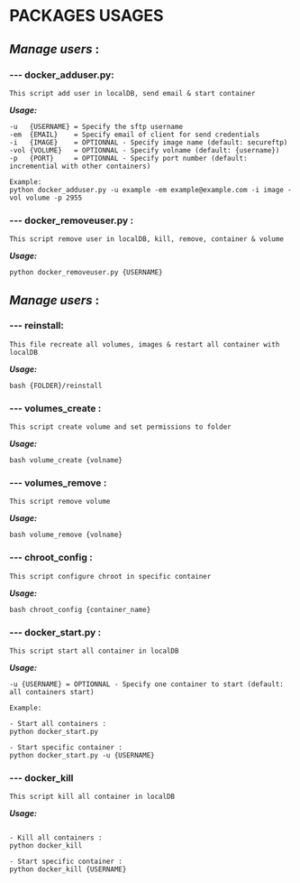 # PACKAGES USAGES

## ***Manage users*** :

### --- docker_adduser.py:
`This script add user in localDB, send email & start container`

___Usage:___
```
-u   {USERNAME} = Specify the sftp username
-em  {EMAIL}    = Specify email of client for send credentials
-i   {IMAGE}    = OPTIONNAL - Specify image name (default: secureftp)
-vol {VOLUME}   = OPTIONNAL - Specify volname (default: {username})
-p   {PORT}     = OPTIONNAL - Specify port number (default: incremential with other containers)

Example:
python docker_adduser.py -u example -em example@example.com -i image -vol volume -p 2955

```

### --- docker_removeuser.py :
`This script remove user in localDB, kill, remove, container & volume`

___Usage:___
```
python docker_removeuser.py {USERNAME}
```

## ***Manage users*** :

### --- reinstall:
`This file recreate all volumes, images & restart all container with localDB`

___Usage:___
```
bash {FOLDER}/reinstall
```

### --- volumes_create :
`This script create volume and set permissions to folder`

___Usage:___
```
bash volume_create {volname}
```

### --- volumes_remove :
`This script remove volume`

___Usage:___
```
bash volume_remove {volname}
```

### --- chroot_config :
`This script configure chroot in specific container`

___Usage:___
```
bash chroot_config {container_name}
```

### --- docker_start.py :
`This script start all container in localDB`

___Usage:___
```
-u {USERNAME} = OPTIONNAL - Specify one container to start (default: all containers start)

Example:

- Start all containers :
python docker_start.py

- Start specific container :
python docker_start.py -u {USERNAME}

```

### --- docker_kill
`This script kill all container in localDB`

___Usage:___
```

- Kill all containers :
python docker_kill

- Start specific container :
python docker_kill {USERNAME}

```

